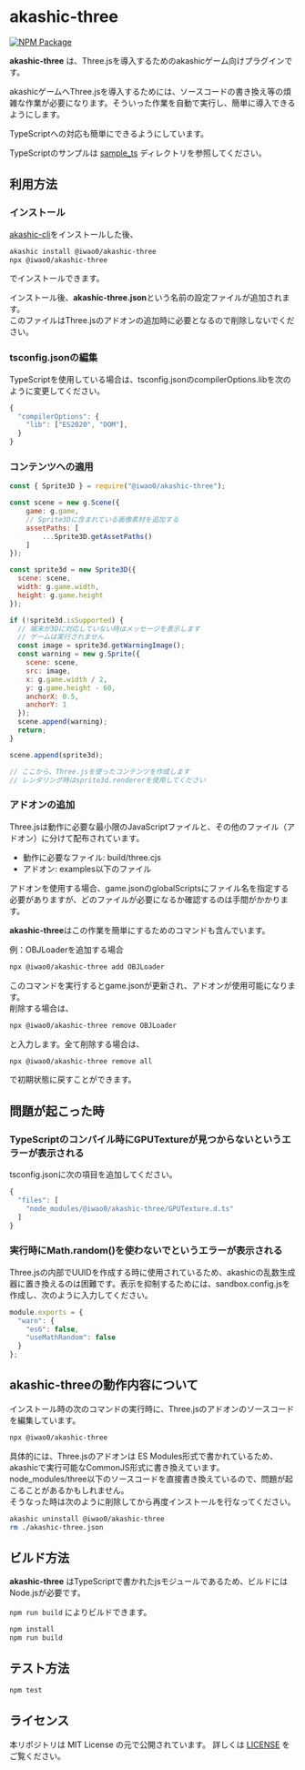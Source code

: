 # akashic-three

[![NPM Package][npm]][npm-url]

**akashic-three** は、Three.jsを導入するためのakashicゲーム向けプラグインです。

akashicゲームへThree.jsを導入するためには、ソースコードの書き換え等の煩雑な作業が必要になります。そういった作業を自動で実行し、簡単に導入できるようにします。

TypeScriptへの対応も簡単にできるようにしています。

TypeScriptのサンプルは [sample_ts](./sample_ts) ディレクトリを参照してください。

## 利用方法

### インストール

[akashic-cli](https://github.com/akashic-games/akashic-cli)をインストールした後、

```sh
akashic install @iwao0/akashic-three
npx @iwao0/akashic-three
```

でインストールできます。


インストール後、**akashic-three.json**という名前の設定ファイルが追加されます。  
このファイルはThree.jsのアドオンの追加時に必要となるので削除しないでください。

### tsconfig.jsonの編集

TypeScriptを使用している場合は、tsconfig.jsonのcompilerOptions.libを次のように変更してください。

```javascript
{
  "compilerOptions": {
    "lib": ["ES2020", "DOM"],
  }
}
```


### コンテンツへの適用

```javascript
const { Sprite3D } = require("@iwao0/akashic-three");

const scene = new g.Scene({
	game: g.game,
	// Sprite3Dに含まれている画像素材を追加する
	assetPaths: [
		...Sprite3D.getAssetPaths()
	]
});

const sprite3d = new Sprite3D({
  scene: scene,
  width: g.game.width,
  height: g.game.height
});

if (!sprite3d.isSupported) {
  // 端末が3Dに対応していない時はメッセージを表示します
  // ゲームは実行されません
  const image = sprite3d.getWarningImage();
  const warning = new g.Sprite({
    scene: scene,
    src: image,
    x: g.game.width / 2,
    y: g.game.height - 60,
    anchorX: 0.5,
    anchorY: 1
  });
  scene.append(warning);
  return;
}

scene.append(sprite3d);

// ここから、Three.jsを使ったコンテンツを作成します
// レンダリング時はsprite3d.rendererを使用してください
```

### アドオンの追加

Three.jsは動作に必要な最小限のJavaScriptファイルと、その他のファイル（アドオン）に分けて配布されています。

- 動作に必要なファイル: build/three.cjs
- アドオン: examples以下のファイル

アドオンを使用する場合、game.jsonのglobalScriptsにファイル名を指定する必要がありますが、どのファイルが必要になるか確認するのは手間がかかります。

**akashic-three**はこの作業を簡単にするためのコマンドも含んでいます。

例：OBJLoaderを追加する場合

```sh
npx @iwao0/akashic-three add OBJLoader
```

このコマンドを実行するとgame.jsonが更新され、アドオンが使用可能になります。  
削除する場合は、

```sh
npx @iwao0/akashic-three remove OBJLoader
```

と入力します。全て削除する場合は、

```sh
npx @iwao0/akashic-three remove all
```

で初期状態に戻すことができます。

## 問題が起こった時

### TypeScriptのコンパイル時にGPUTextureが見つからないというエラーが表示される

tsconfig.jsonに次の項目を追加してください。

```javascript
{
  "files": [
    "node_modules/@iwao0/akashic-three/GPUTexture.d.ts"
  ]
}
```


### 実行時にMath.random()を使わないでというエラーが表示される

Three.jsの内部でUUIDを作成する時に使用されているため、akashicの乱数生成器に置き換えるのは困難です。表示を抑制するためには、sandbox.config.jsを作成し、次のように入力してください。

```javascript
module.exports = {
  "warn": {
    "es6": false,
    "useMathRandom": false
  }
};
```


## akashic-threeの動作内容について

インストール時の次のコマンドの実行時に、Three.jsのアドオンのソースコードを編集しています。

```sh
npx @iwao0/akashic-three
```

具体的には、Three.jsのアドオンは ES Modules形式で書かれているため、akashicで実行可能なCommonJS形式に書き換えています。  
node_modules/three以下のソースコードを直接書き換えているので、問題が起こることがあるかもしれません。  
そうなった時は次のように削除してから再度インストールを行なってください。

```sh
akashic uninstall @iwao0/akashic-three
rm ./akashic-three.json
```

## ビルド方法

**akashic-three** はTypeScriptで書かれたjsモジュールであるため、ビルドにはNode.jsが必要です。

`npm run build` によりビルドできます。

```sh
npm install
npm run build
```

## テスト方法

```sh
npm test
```

## ライセンス
本リポジトリは MIT License の元で公開されています。
詳しくは [LICENSE](./LICENSE) をご覧ください。

[npm]: https://img.shields.io/npm/v/@iwao0/akashic-three
[npm-url]: https://www.npmjs.com/package/@iwao0/akashic-three
